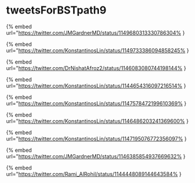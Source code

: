 # tweetsForBSTpath9

{% embed url="https://twitter.com/JMGardnerMD/status/1149680313330786304% }

{% embed url="https://twitter.com/KonstantinosLin/status/1149733386094858245% }

{% embed url="https://twitter.com/DrNishatAfroz2/status/1146083080744198144% }

{% embed url="https://twitter.com/KonstantinosLin/status/1144654316097216514% }

{% embed url="https://twitter.com/KonstantinosLin/status/1147578472199610369% }

{% embed url="https://twitter.com/KonstantinosLin/status/1146486203241369600% }

{% embed url="https://twitter.com/KonstantinosLin/status/1147195076772356097% }

{% embed url="https://twitter.com/JMGardnerMD/status/1146385854937669632% }

{% embed url="https://twitter.com/Rami_AlRohil/status/1144448089144643584% }


